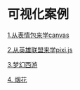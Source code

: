 # 可视化案例
[1.从表情包来学canvas](betteralong.github.io/pixi-lol/index.html)

[2.从英雄联盟来学pixi.js](betteralong.github.io/pixi-lol/dist/index.html)

[3.梦幻西游](betteralong.github.io/dream-swims/index.html)

[4. 烟花](betteralong.github.io/babylon-firework/dist/index.html)